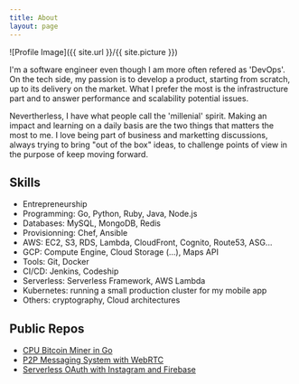 ```yaml
---
title: About
layout: page
---
```

![Profile Image]({{ site.url }}/{{ site.picture }})

<p>I'm a software engineer even though I am more often refered as 'DevOps'.
On the tech side, my passion is to develop a product, starting from scratch,
up to its delivery on the market. What I prefer the most is the infrastructure
part and to answer performance and scalability potential issues.</p>

<p>Nevertherless, I have what people call the 'millenial' spirit. Making an
impact and learning on a daily basis are the two things that matters the most
to me. I love being part of business and marketting discussions, always trying
to bring "out of the box" ideas, to challenge points of view in the purpose of
keep moving forward.</p>

<h2>Skills</h2>

<ul class="skill-list">
	<li>Entrepreneurship</li>
	<li>Programming: Go, Python, Ruby, Java, Node.js</li>
	<li>Databases: MySQL, MongoDB, Redis</li>
	<li>Provisionning: Chef, Ansible</li>
	<li>AWS: EC2, S3, RDS, Lambda, CloudFront, Cognito, Route53, ASG...</li>
	<li>GCP: Compute Engine, Cloud Storage (...), Maps API</li>
	<li>Tools: Git, Docker</li>
	<li>CI/CD: Jenkins, Codeship</li>
	<li>Serverless: Serverless Framework, AWS Lambda</li>
	<li>Kubernetes: running a small production cluster for my mobile app</li>
	<li>Others: cryptography, Cloud architectures</li>
</ul>

<h2>Public Repos</h2>

<ul>
	<li><a href="https://github.com/MathieuMailhos/GoBtcMiner">CPU Bitcoin Miner in Go</a></li>
	<li><a href="https://github.com/MathieuMailhos/p2p-webrtc-messaging-system">P2P Messaging System with WebRTC</a></li>
	<li><a href="https://github.com/MathieuMailhos/sls-oauth-instagram">Serverless OAuth with Instagram and Firebase</a></li>
</ul>
